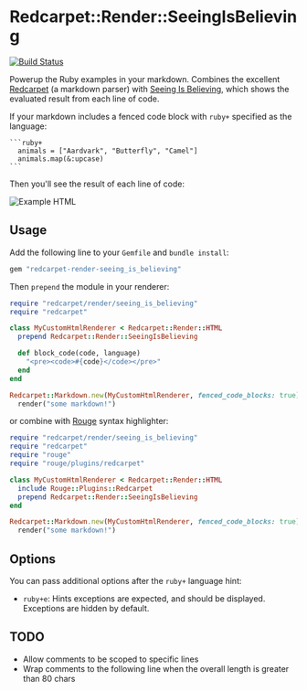 # Redcarpet::Render::SeeingIsBelieving

[![Build Status](https://travis-ci.org/odlp/redcarpet-render-seeing_is_believing.svg?branch=master)](https://travis-ci.org/odlp/redcarpet-render-seeing_is_believing)

Powerup the Ruby examples in your markdown. Combines the excellent
[Redcarpet][redcarpet] (a markdown parser) with [Seeing Is Believing][sib],
which shows the evaluated result from each line of code.

If your markdown includes a fenced code block with `ruby+` specified as the
language:

<pre><code>```ruby+
  animals = ["Aardvark", "Butterfly", "Camel"]
  animals.map(&:upcase)
```</code></pre>

Then you'll see the result of each line of code:

![Example HTML](example_app/example.png)

## Usage

Add the following line to your `Gemfile` and `bundle install`:

```ruby
gem "redcarpet-render-seeing_is_believing"
```

Then `prepend` the module in your renderer:

```ruby
require "redcarpet/render/seeing_is_believing"
require "redcarpet"

class MyCustomHtmlRenderer < Redcarpet::Render::HTML
  prepend Redcarpet::Render::SeeingIsBelieving

  def block_code(code, language)
    "<pre><code>#{code}</code></pre>"
  end
end

Redcarpet::Markdown.new(MyCustomHtmlRenderer, fenced_code_blocks: true).
  render("some markdown!")
```

or combine with [Rouge][rouge] syntax highlighter:

[rouge]: https://github.com/jneen/rouge

```ruby
require "redcarpet/render/seeing_is_believing"
require "redcarpet"
require "rouge"
require "rouge/plugins/redcarpet"

class MyCustomHtmlRenderer < Redcarpet::Render::HTML
  include Rouge::Plugins::Redcarpet
  prepend Redcarpet::Render::SeeingIsBelieving
end

Redcarpet::Markdown.new(MyCustomHtmlRenderer, fenced_code_blocks: true).
  render("some markdown!")
```

[redcarpet]: https://github.com/vmg/redcarpet
[sib]: https://github.com/JoshCheek/seeing_is_believing

## Options

You can pass additional options after the `ruby+` language hint:

- `ruby+e`: Hints exceptions are expected, and should be displayed. Exceptions
  are hidden by default.

## TODO

- Allow comments to be scoped to specific lines
- Wrap comments to the following line when the overall length is greater than
  80 chars

